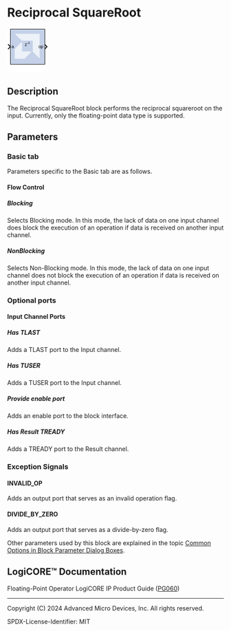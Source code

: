 # Reciprocal SquareRoot

![](./Images/block.png)

## Description

The Reciprocal SquareRoot block performs the reciprocal
squareroot on the input. Currently, only the floating-point data type is
supported.

## Parameters

### Basic tab  
Parameters specific to the Basic tab are as follows.
#### Flow Control  
##### Blocking  
Selects Blocking mode. In this mode, the lack of data on one input
channel does block the execution of an operation if data is received on
another input channel.

##### NonBlocking  
Selects Non-Blocking mode. In this mode, the lack of data on one input
channel does not block the execution of an operation if data is received
on another input channel.

### Optional ports  
#### Input Channel Ports  
##### Has TLAST  
Adds a TLAST port to the Input channel.

##### Has TUSER  
Adds a TUSER port to the Input channel.

##### Provide enable port  
Adds an enable port to the block interface.

##### Has Result TREADY  
Adds a TREADY port to the Result channel.

### Exception Signals  
#### INVALID_OP  
Adds an output port that serves as an invalid operation flag.

#### DIVIDE_BY_ZERO  
Adds an output port that serves as a divide-by-zero flag.

Other parameters used by this block are explained in the topic [Common
Options in Block Parameter Dialog
Boxes](../../GEN/common-options/README.md).

## LogiCORE™ Documentation

Floating-Point Operator LogiCORE IP Product Guide
([PG060](https://docs.xilinx.com/access/sources/ud/document?isLatest=true&url=pg060-floating-point&ft:locale=en-US))

--------------
Copyright (C) 2024 Advanced Micro Devices, Inc.
All rights reserved.

SPDX-License-Identifier: MIT
